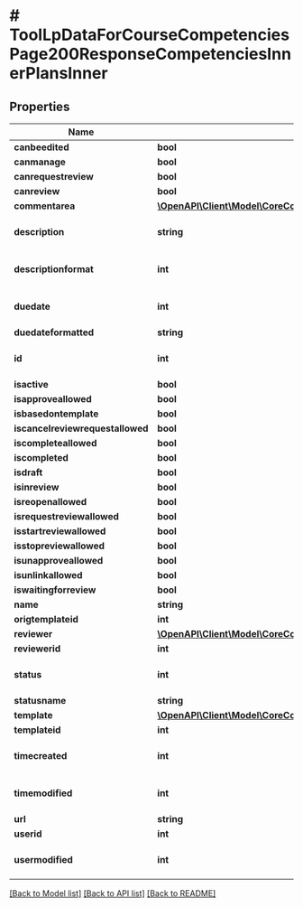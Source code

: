 # # ToolLpDataForCourseCompetenciesPage200ResponseCompetenciesInnerPlansInner

## Properties

Name | Type | Description | Notes
------------ | ------------- | ------------- | -------------
**canbeedited** | **bool** | canbeedited | [optional]
**canmanage** | **bool** | canmanage | [optional]
**canrequestreview** | **bool** | canrequestreview | [optional]
**canreview** | **bool** | canreview | [optional]
**commentarea** | [**\OpenAPI\Client\Model\CoreCompetencyReadPlan200ResponseCommentarea**](CoreCompetencyReadPlan200ResponseCommentarea.md) |  | [optional]
**description** | **string** | description | [optional] [default to '']
**descriptionformat** | **int** | description format (1 &#x3D; HTML, 0 &#x3D; MOODLE, 2 &#x3D; PLAIN, or 4 &#x3D; MARKDOWN) | [optional] [default to 1]
**duedate** | **int** | duedate | [optional] [default to 0]
**duedateformatted** | **string** | duedateformatted | [optional]
**id** | **int** | id | [optional] [default to 0]
**isactive** | **bool** | isactive | [optional]
**isapproveallowed** | **bool** | isapproveallowed | [optional]
**isbasedontemplate** | **bool** | isbasedontemplate | [optional]
**iscancelreviewrequestallowed** | **bool** | iscancelreviewrequestallowed | [optional]
**iscompleteallowed** | **bool** | iscompleteallowed | [optional]
**iscompleted** | **bool** | iscompleted | [optional]
**isdraft** | **bool** | isdraft | [optional]
**isinreview** | **bool** | isinreview | [optional]
**isreopenallowed** | **bool** | isreopenallowed | [optional]
**isrequestreviewallowed** | **bool** | isrequestreviewallowed | [optional]
**isstartreviewallowed** | **bool** | isstartreviewallowed | [optional]
**isstopreviewallowed** | **bool** | isstopreviewallowed | [optional]
**isunapproveallowed** | **bool** | isunapproveallowed | [optional]
**isunlinkallowed** | **bool** | isunlinkallowed | [optional]
**iswaitingforreview** | **bool** | iswaitingforreview | [optional]
**name** | **string** | name | [optional]
**origtemplateid** | **int** | origtemplateid | [optional]
**reviewer** | [**\OpenAPI\Client\Model\CoreCompetencyGradeCompetency200ResponseActionuser**](CoreCompetencyGradeCompetency200ResponseActionuser.md) |  | [optional]
**reviewerid** | **int** | reviewerid | [optional]
**status** | **int** | status | [optional] [default to 0]
**statusname** | **string** | statusname | [optional]
**template** | [**\OpenAPI\Client\Model\CoreCompetencyCreateTemplate200Response**](CoreCompetencyCreateTemplate200Response.md) |  | [optional]
**templateid** | **int** | templateid | [optional]
**timecreated** | **int** | timecreated | [optional] [default to 0]
**timemodified** | **int** | timemodified | [optional] [default to 0]
**url** | **string** | url | [optional]
**userid** | **int** | userid | [optional]
**usermodified** | **int** | usermodified | [optional] [default to 0]

[[Back to Model list]](../../README.md#models) [[Back to API list]](../../README.md#endpoints) [[Back to README]](../../README.md)
